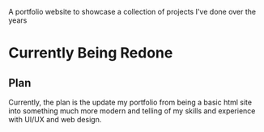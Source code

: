 A portfolio website to showcase a collection of projects I've done over the years 

# Currently Being Redone
## Plan
Currently, the plan is the update my portfolio from being a basic html site into something much more modern and telling of my skills and experience with UI/UX and web design.